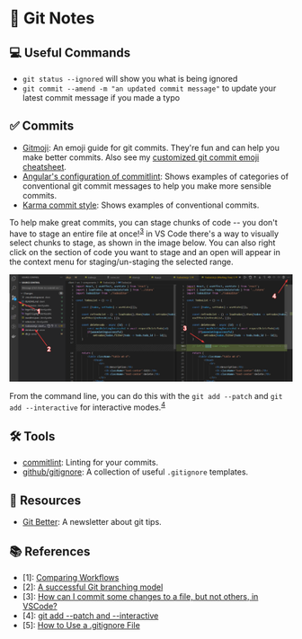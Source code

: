# 📓 Git Notes

## 💻 Useful Commands
- `git status --ignored` will show you what is being ignored
- `git commit --amend -m "an updated commit message"` to update your latest commit message if you made a typo

## ✅ Commits
- [Gitmoji](https://gitmoji.dev/): An emoji guide for git commits. They're fun and can help you make better commits. Also see my [customized git commit emoji cheatsheet](git-commit-emoji.md).
- [Angular's configuration of commitlint](https://github.com/conventional-changelog/commitlint/tree/master/@commitlint/config-conventional#type-enum): Shows examples of categories of conventional git commit messages to help you make more sensible commits.
- [Karma commit style](https://karma-runner.github.io/0.10/dev/git-commit-msg.html): Shows examples of conventional commits.

To help make great commits, you can stage chunks of code -- you don't have to stage an entire file at once!<sup>[3](#references)</sup> in VS Code there's a way to visually select chunks to stage, as shown in the image below. You can also right click on the section of code you want to stage and an open will appear in the context menu for staging/un-staging the selected range.

![Image showing how to use interactive staging mode through VS Code interface](images/git/2021-08-24-19-03-02.png)

From the command line, you can do this with the `git add --patch` and `git add --interactive` for interactive modes.<sup>[4](#references)</sup>

## 🛠️ Tools
- [commitlint](https://github.com/conventional-changelog/commitlint): Linting for your commits.
- [github/gitignore](https://github.com/github/gitignore): A collection of useful `.gitignore` templates.

## 📙 Resources
- [Git Better](https://gitbetter.substack.com/): A newsletter about git tips.

## 📚 References
- [1]: [Comparing Workflows](https://www.atlassian.com/git/tutorials/comparing-workflows)
- [2]: [A successful Git branching model](https://nvie.com/posts/a-successful-git-branching-model/)
- [3]: [How can I commit some changes to a file, but not others, in VSCode?](https://stackoverflow.com/questions/34730585/how-can-i-commit-some-changes-to-a-file-but-not-others-in-vscode)
- [4]: [git add --patch and --interactive](https://nuclearsquid.com/writings/git-add/)
- [5]: [How to Use a .gitignore File](https://www.pluralsight.com/guides/how-to-use-gitignore-file)
